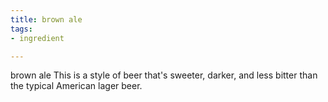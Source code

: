```yaml
---
title: brown ale
tags:
- ingredient

---
```

brown ale This is a style of beer that's sweeter, darker, and less bitter than the typical American lager beer.
